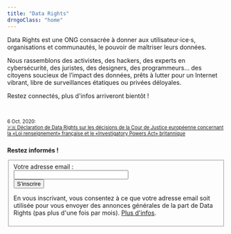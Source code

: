 ```yaml
---
title: "Data Rights"
drngoClass: "home"
---
```


<section class="intro">
        <p>
            Data Rights est une ONG consacrée à donner aux utilisateur⋅ice⋅s, organisations et communautés, le pouvoir de maîtriser leurs données.
            <!-- <a class="learn-more" href="/mission/">Learn More</a> -->
        </p>
        <p>
  Nous rassemblons des activistes, des hackers, des experts en cybersécurité, des juristes, des designers, des programmeurs… des citoyens soucieux<!--gens qui se soucient--> de l’impact des données, prêts à<!-- veulent--> lutter pour un Internet vibrant, libre de surveillances étatiques ou privées déloyales<!--illégitimes-->.
            <!-- <a class="learn-more" href="/about/">About us</a> -->
        </p>
        <!-- <p> -->
        <!--     Learn more about our actions, Reach us or Donate! (Coming Soon!) -->
        <!-- </p> -->
        <p>Restez connectés, plus d'infos arriveront bientôt&nbsp;!</p>
        <div style="font-size: 0.8em;margin: 4em 0 2em;">
          6 Oct. 2020:<br>
          <a href="/fr/news/2020-10-06-eucj-mass-surveillance-data-retention/">🇫🇷 Déclaration de Data Rights sur les décisions de la Cour de Justice européenne concernant la «Loi renseignement» française et le «Investigatory Powers Act» britannique</a></div>
        </section>
<section class="subscribe site-block">
      <p class="heading">
        <strong>Restez informés !</strong>
      </p>
        <div class="receive-announcements">
          <form class="bold_label" action="https://datarights.hosted.phplist.com/lists/?p=subscribe&id=2" method="post" target="_blank">
                <fieldset>
                    <label for="email">Votre adresse email :</label><br>
                    <input type="email" name="email" size="30"><br>
                    <button type="submit">S’inscrire</button>
                    <p class="privacy-policy-short" id="general-info-fr">
En vous inscrivant, vous consentez à ce que votre adresse email soit utilisée pour vous envoyer des annonces générales de la part de Data Rights (pas plus d'une fois par mois). <a href="/fr/info/data-policy/announcements">Plus d'infos</a>.
                    </p>
                </fieldset>
            </form>
        </div>
    </section>
